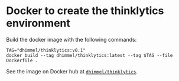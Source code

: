 # Docker to create the thinklytics environment

Build the docker image with the following commands:

```
TAG="dhimmel/thinklytics:v0.1"
docker build --tag dhimmel/thinklytics:latest --tag $TAG --file Dockerfile .
```

See the image on Docker hub at [`dhimmel/thinklytics`](https://hub.docker.com/r/dhimmel/thinklytics/).

